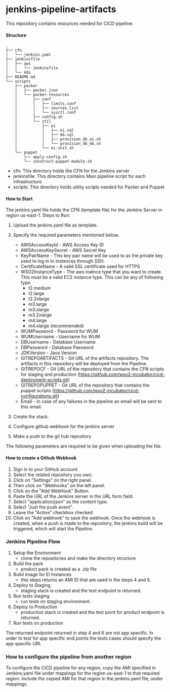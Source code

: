 # jenkins-pipeline-artifacts

This repository contains resources needed for CICD pipeline.


#### Structure
```
.
├── cfn
│   └── jenkins.yaml
├── jenkinsfile
│   ├── aws
│   │   └── Jenkinsfile
│   └── k8s
├── README.md
└── scripts
    ├── packer
    │   ├── packer.json
    │   └── packer-resources
    │       ├── conf
    │       │   ├── limits.conf
    │       │   ├── sources.list
    │       │   └── sysctl.conf
    │       ├── config.sh
    │       └── util
    │           ├── ei
    │           │   ├── ei.sql
    │           │   ├── mb.sql
    │           │   ├── provision_db_ei.sh
    │           │   └── provision_db_mb.sh
    │           └── ei-init.sh
    └── puppet
        ├── apply-config.sh
        └── construct-puppet-module.sh
```
* cfn: This directory holds the CFN for the Jenkins server
* jenkinsfile: This directory contains Main pipeline script for each infrastructure
* scripts: This directory holds utility scripts needed for Packer and Puppet

#### How to Start
The jenkins.yaml file holds the CFN (template file) for the Jenkins Server in region us-east-1.
Steps to Run:
1.  Upload the jenkins.yaml file as template.
2.  Specify the required parameters mentioned below.
    *   AWSAccessKeyId - AWS Access Key ID
    *   AWSAccessKeySecret - AWS Secret Key
    *   KeyPairName - This key pair name will be used to as the private key used to log in to instances through SSH.
    *   CertificateName - A valid SSL certificate used for HTTPS
    *   WSO2InstanceType - The aws inatnce type that you want to create. This must be a valid EC2 instance type. This can be any of following type.
        -   t2.medium
        -   t2.large
        -   t2.2xlarge
        -   m3.large
        -   m3.xlarge
        -   m3.2xlarge
        -   m4.large
        -   m4.xlarge (recommended)
    *   WUMPassword - Password for WUM
    *   WUMUsername - Username for WUM
    *   DBUsername - Database Username
    *   DBPassword - Database Password
    *   JDKVersion - Java Version
    *   GITREPOARTIFACTS - Git URL of the artifacts repository. The artifacts in this repository will be deployed from the Pipeline.
    *   GITREPOCF - Git URL of the repository that contains the CFN scripts for staging and production (https://github.com/wso2-incubator/cicd-deployment-scripts.git)
    *   GITREPOPUPPET - Git URL of the repository that contains the puppet scripts (https://github.com/wso2-incubator/cicd-configurations.git)
    *   Email - In case of any failures in the pipeline an email will be sent to this email.

3.  Create the stack.
4.  Configure github webhook for the jenkins server
5.  Make a push to the git hub repository

The following parameters are required to be given when uploading the file.

#### How to create a Github Webhook
1.  Sign in to your GitHub account.
2.  Select the related repository you own.
3.  Click on "Settings" on the right panel.
4.  Then click on "Webhooks" on the left panel.
5.  Click on the "Add WebHook" Button.
4.  Paste the URL of the Jenkins server in the URL form field.
5.  Select "application/json" as the content type.
6.  Select "Just the push event".
7.  Leave the "Active" checkbox checked.
8.  Click on "Add webhook" to save the webhook.
Once the webhook is created, when a push is made to the repository, the jenkins build will be triggered, which will start the Pipeline.

### Jenkins Pipeline Flow

1. Setup the Environment
    - clone the repositories and make the directory structure
2. Build the pack
    - product pack is created as a .zip file
3. Build Image for EI Instances
    - this steps returns an AMI ID that are used in the steps 4 and 5.
4. Deploy to Staging
    - staging stack is created and the test endpoint is returned.
5. Run tests staging
    - run tests on staging environment.
6. Deploy to Production
    - production stack is created and the test point for product endpoint is returned.
7. Run tests on production

The returned endpoint returned in step 4 and 6 are not app specific. In order to test for app specific end points the tests cases should specify the app specific URI.

### How to configure the pipeline from another region

To configure the CICD pipeline for any region, copy the AMI specified in Jenkins.yaml file under mappings for the region us-east-1 to that required region. Include the copied AMI for that region in the jenkins.yaml file, under mappings.


